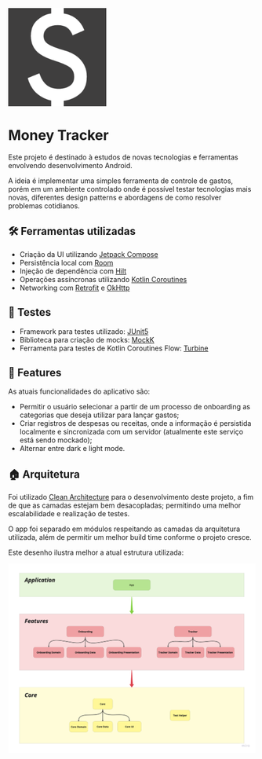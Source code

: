 <img src="app/src/main/ic_launcher-playstore.png" width="200">

# Money Tracker
Este projeto é destinado à estudos de novas tecnologias e ferramentas envolvendo desenvolvimento Android.

A ideia é implementar uma simples ferramenta de controle de gastos, porém em um ambiente controlado onde é possível testar tecnologias mais novas, diferentes design patterns e abordagens de como resolver problemas cotidianos.

## 🛠️ Ferramentas utilizadas
- Criação da UI utilizando [Jetpack Compose](https://developer.android.com/jetpack/compose)
- Persistência local com [Room](https://developer.android.com/training/data-storage/room)
- Injeção de dependência com [Hilt](https://developer.android.com/training/dependency-injection/hilt-android)
- Operações assíncronas utilizando [Kotlin Coroutines](https://kotlinlang.org/api/kotlinx.coroutines)
- Networking com [Retrofit](https://square.github.io/retrofit) e [OkHttp](https://square.github.io/okhttp)

## 🧪 Testes
- Framework para testes utilizado: [JUnit5](https://github.com/mannodermaus/android-junit5)
- Biblioteca para criação de mocks: [MockK](https://mockk.io)
- Ferramenta para testes de Kotlin Coroutines Flow: [Turbine](https://github.com/cashapp/turbine)

## 📱 Features
As atuais funcionalidades do aplicativo são:
- Permitir o usuário selecionar a partir de um processo de onboarding as categorias que deseja utilizar para lançar gastos;
- Criar registros de despesas ou receitas, onde a informação é persistida localmente e sincronizada com um servidor (atualmente este serviço está sendo mockado);
- Alternar entre dark e light mode.

## 🏠 Arquitetura
Foi utilizado [Clean Architecture](https://blog.cleancoder.com/uncle-bob/2012/08/13/the-clean-architecture.html) para o desenvolvimento deste projeto, a fim de que as camadas estejam bem desacopladas; permitindo uma melhor escalabilidade e realização de testes.

O app foi separado em módulos respeitando as camadas da arquitetura utilizada, além de permitir um melhor build time conforme o projeto cresce.

Este desenho ilustra melhor a atual estrutura utilizada:

![architecture diagram](doc/architecture.png)
